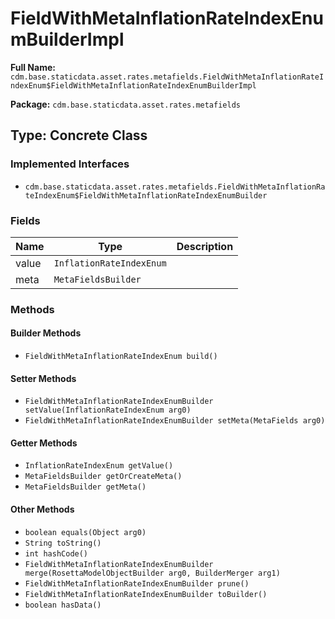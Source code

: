 # FieldWithMetaInflationRateIndexEnumBuilderImpl

**Full Name:** `cdm.base.staticdata.asset.rates.metafields.FieldWithMetaInflationRateIndexEnum$FieldWithMetaInflationRateIndexEnumBuilderImpl`

**Package:** `cdm.base.staticdata.asset.rates.metafields`

## Type: Concrete Class

### Implemented Interfaces

- `cdm.base.staticdata.asset.rates.metafields.FieldWithMetaInflationRateIndexEnum$FieldWithMetaInflationRateIndexEnumBuilder`

### Fields

| Name | Type | Description |
|------|------|-------------|
| value | `InflationRateIndexEnum` |  |
| meta | `MetaFieldsBuilder` |  |

### Methods

#### Builder Methods

- `FieldWithMetaInflationRateIndexEnum build()`

#### Setter Methods

- `FieldWithMetaInflationRateIndexEnumBuilder setValue(InflationRateIndexEnum arg0)`
- `FieldWithMetaInflationRateIndexEnumBuilder setMeta(MetaFields arg0)`

#### Getter Methods

- `InflationRateIndexEnum getValue()`
- `MetaFieldsBuilder getOrCreateMeta()`
- `MetaFieldsBuilder getMeta()`

#### Other Methods

- `boolean equals(Object arg0)`
- `String toString()`
- `int hashCode()`
- `FieldWithMetaInflationRateIndexEnumBuilder merge(RosettaModelObjectBuilder arg0, BuilderMerger arg1)`
- `FieldWithMetaInflationRateIndexEnumBuilder prune()`
- `FieldWithMetaInflationRateIndexEnumBuilder toBuilder()`
- `boolean hasData()`


